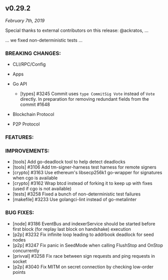 ## v0.29.2

*February 7th, 2019*

Special thanks to external contributors on this release:
@ackratos, ...

... we fixed non-deterministic tests ...

### BREAKING CHANGES:

* CLI/RPC/Config

* Apps

* Go API
  - [types] \#3245 Commit uses `type CommitSig Vote` instead of `Vote` directly.
    In preparation for removing redundant fields from the commit \#1648

* Blockchain Protocol

* P2P Protocol

### FEATURES:

### IMPROVEMENTS:
- [tools] Add go-deadlock tool to help detect deadlocks
- [tools] \#3106 Add tm-signer-harness test harness for remote signers
- [crypto] \#3163 Use ethereum's libsecp256k1 go-wrapper for signatures when cgo is available
- [crypto] \#3162 Wrap btcd instead of forking it to keep up with fixes (used if cgo is not available)
- [tests] \#3258 Fixed a bunch of non-deterministic test failures
- [makefile] \#3233 Use golangci-lint instead of go-metalinter

### BUG FIXES:
- [node] \#3186 EventBus and indexerService should be started before first block (for replay last block on handshake) execution
- [p2p] \#3232 Fix infinite loop leading to addrbook deadlock for seed nodes
- [p2p] \#3247 Fix panic in SeedMode when calling FlushStop and OnStop
  concurrently
- [privval] \#3258 Fix race between sign requests and ping requests in socket
- [p2p] \#3040 Fix MITM on secret connection by checking low-order points
